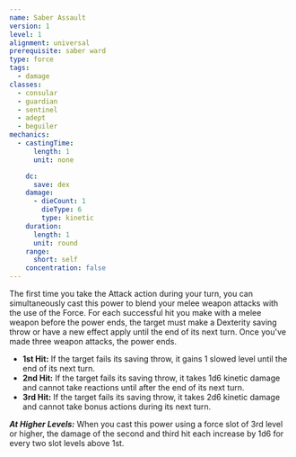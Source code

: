 ```yaml
---
name: Saber Assault
version: 1
level: 1
alignment: universal
prerequisite: saber ward
type: force
tags:
  - damage
classes:
  - consular
  - guardian
  - sentinel
  - adept
  - beguiler
mechanics:
  - castingTime:
      length: 1
      unit: none

    dc:
      save: dex
    damage:
      - dieCount: 1
        dieType: 6
        type: kinetic
    duration:
      length: 1
      unit: round
    range:
      short: self
    concentration: false
---
```

The first time you take the Attack action during your turn, you can simultaneously cast this power to blend your melee weapon attacks with the use of the Force. For each successful hit you make with a melee weapon before the power ends, the target must make a Dexterity saving throw or have a new effect apply until the end of its next turn. Once you've made three weapon attacks, the power ends.

- **1st Hit:** If the target fails its saving throw, it gains 1 slowed level until the end of its next turn.
- **2nd Hit:** If the target fails its saving throw, it takes 1d6 kinetic damage and cannot take reactions until after the end of its next turn.
- **3rd Hit:** If the target fails its saving throw, it takes 2d6 kinetic damage and cannot take bonus actions during its next turn.

***__At Higher Levels__:*** When you cast this power using a force slot of 3rd level or higher, the damage of the second and third hit each increase by 1d6 for every two slot levels above 1st.
    